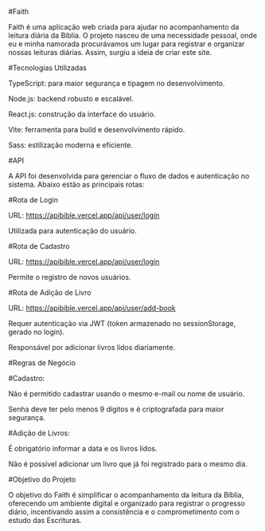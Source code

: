 #Faith

Faith é uma aplicação web criada para ajudar no acompanhamento da leitura diária da Bíblia. O projeto nasceu de uma necessidade pessoal, onde eu e minha namorada procurávamos um lugar para registrar e organizar nossas leituras diárias. Assim, surgiu a ideia de criar este site.

#Tecnologias Utilizadas

TypeScript: para maior segurança e tipagem no desenvolvimento.

Node.js: backend robusto e escalável.

React.js: construção da interface do usuário.

Vite: ferramenta para build e desenvolvimento rápido.

Sass: estilização moderna e eficiente.

#API

A API foi desenvolvida para gerenciar o fluxo de dados e autenticação no sistema. Abaixo estão as principais rotas:

#Rota de Login

URL: https://apibible.vercel.app/api/user/login

Utilizada para autenticação do usuário.

#Rota de Cadastro

URL: https://apibible.vercel.app/api/user/login

Permite o registro de novos usuários.

#Rota de Adição de Livro

URL: https://apibible.vercel.app/api/user/add-book

Requer autenticação via JWT (token armazenado no sessionStorage, gerado no login).

Responsável por adicionar livros lidos diariamente.

#Regras de Negócio

#Cadastro:

Não é permitido cadastrar usando o mesmo e-mail ou nome de usuário.

Senha deve ter pelo menos 9 dígitos e é criptografada para maior segurança.

#Adição de Livros:

É obrigatório informar a data e os livros lidos.

Não é possível adicionar um livro que já foi registrado para o mesmo dia.

#Objetivo do Projeto

O objetivo do Faith é simplificar o acompanhamento da leitura da Bíblia, oferecendo um ambiente digital e organizado para registrar o progresso diário, incentivando assim a consistência e o comprometimento com o estudo das Escrituras.
